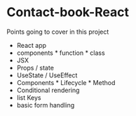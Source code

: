 # Contact-book-React

Points going to cover in this project

* React app
* components 
      * function
      * class
* JSX
* Props / state
* UseState / UseEffect
* Components
      * Lifecycle
      * Method
* Conditional rendering
* list Keys
* basic form handling
  
